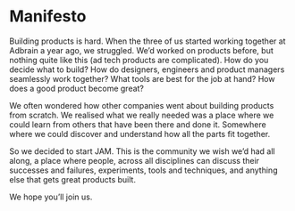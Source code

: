 # Manifesto
Building products is hard. When the three of us started working together at Adbrain a year ago, we struggled. We’d worked on products before, but nothing quite like this (ad tech products are complicated). How do you decide what to build? How do designers, engineers and product managers seamlessly work together? What tools are best for the job at hand? How does a good product become great?

We often wondered how other companies went about building products from scratch. We realised what we really needed was a place where we could learn from others that have been there and done it. Somewhere where we could discover and understand how all the parts fit together.

So we decided to start JAM. This is the community we wish we’d had all along, a place where people, across all disciplines can discuss their successes and failures, experiments, tools and techniques, and anything else that gets great products built.

We hope you’ll join us.